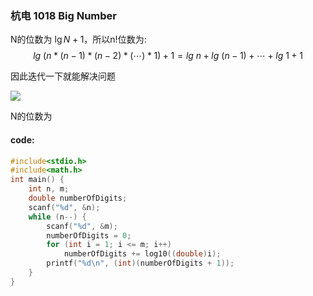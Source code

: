 ### 杭电 1018 Big Number

N的位数为 $\lg{N} + 1 ​$，所以n!位数为:
$$
lg  ~{(n*(n-1)*(n - 2)*(\cdots) * 1)} + 1 = lg~n+lg~(n - 1)+\cdots+lg~1+1
$$

因此迭代一下就能解决问题

![](https://wcowboy-1258563652.cos.ap-chengdu.myqcloud.com/img/1018%20Big%20Number.png)

N的位数为



#### code:

```c
#include<stdio.h>
#include<math.h>
int main() {
	int n, m;
	double numberOfDigits;
	scanf("%d", &n);
	while (n--) {
		scanf("%d", &m);
		numberOfDigits = 0;
		for (int i = 1; i <= m; i++)
			numberOfDigits += log10((double)i);
		printf("%d\n", (int)(numberOfDigits + 1));
	}
}
```

